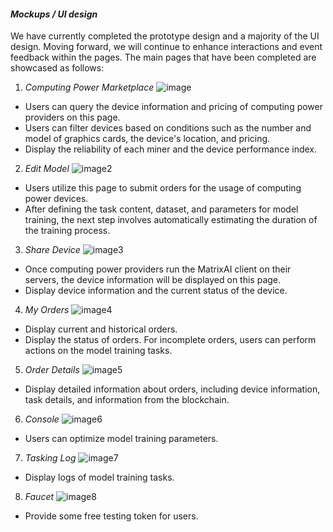 #### *Mockups / UI design*

We have currently completed the prototype design and a majority of the UI design. Moving forward, we will continue to enhance interactions and event feedback within the pages. The main pages that have been completed are showcased as follows:

1. _Computing Power Marketplace_
![image](https://github.com/MatrixAI-Lab/Grants-Program/assets/141611559/ede93c61-315a-4270-a268-2b9ea4af3f0d)


- Users can query the device information and pricing of computing power providers on this page.
- Users can filter devices based on conditions such as the number and model of graphics cards, the device's location, and pricing.
- Display the reliability of each miner and the device performance index.

2. _Edit Model_
![image2](https://github.com/MatrixAI-Lab/Grants-Program/assets/141611559/d47bb3a2-174b-493f-8420-af33ec6c00f6)


- Users utilize this page to submit orders for the usage of computing power devices.
- After defining the task content, dataset, and parameters for model training, the next step involves automatically estimating the duration of the training process.

3. _Share Device_
![image3](https://github.com/MatrixAI-Lab/Grants-Program/assets/141611559/99ead9e3-5c25-475b-8580-c7086df2d9ef)

- Once computing power providers run the MatrixAI client on their servers, the device information will be displayed on this page.
- Display device information and the current status of the device.

4. _My Orders_
![image4](https://github.com/MatrixAI-Lab/Grants-Program/assets/141611559/6f527017-c540-47d4-a4ac-014f089edb2a)

- Display current and historical orders.
- Display the status of orders. For incomplete orders, users can perform actions on the model training tasks.

5. _Order Details_
![image5](https://github.com/MatrixAI-Lab/Grants-Program/assets/141611559/790c6c4d-e3db-424e-8a75-d9fe01fda05c)


- Display detailed information about orders, including device information, task details, and information from the blockchain.

6. _Console_
![image6](https://github.com/MatrixAI-Lab/Grants-Program/assets/141611559/ed1253e7-596e-490a-9abc-1eb543f9948b)


- Users can optimize model training parameters.

7. _Tasking Log_
![image7](https://github.com/MatrixAI-Lab/Grants-Program/assets/141611559/4043857d-94db-40e0-8ee9-d46ffea4b6b3)


- Display logs of model training tasks.

8. _Faucet_
![image8](https://github.com/MatrixAI-Lab/Grants-Program/assets/141611559/7065f239-b9be-4e19-a348-cb038db66bf5)


- Provide some free testing token for users.
